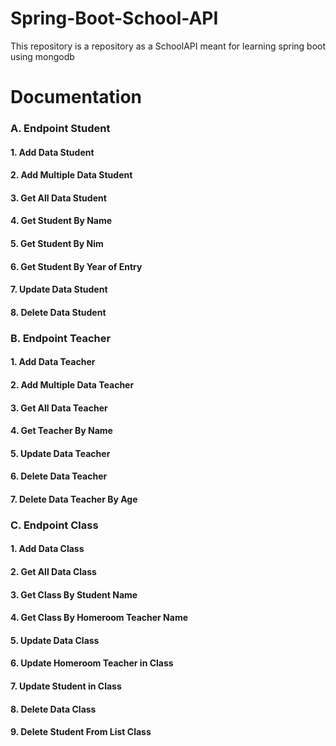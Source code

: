 # Spring-Boot-School-API

This repository is a repository as a SchoolAPI meant for learning spring boot using mongodb

# Documentation

### A. Endpoint Student
#### 1. Add Data Student
#### 2. Add Multiple Data Student
#### 3. Get All Data Student
#### 4. Get Student By Name
#### 5. Get Student By Nim
#### 6. Get Student By Year of Entry
#### 7. Update Data Student
#### 8. Delete Data Student

### B. Endpoint Teacher
#### 1. Add Data Teacher
#### 2. Add Multiple Data Teacher
#### 3. Get All Data Teacher
#### 4. Get Teacher By Name
#### 5. Update Data Teacher
#### 6. Delete Data Teacher
#### 7. Delete Data Teacher By Age

### C. Endpoint Class
#### 1. Add Data Class
#### 2. Get All Data Class
#### 3. Get Class By Student Name
#### 4. Get Class By Homeroom Teacher Name
#### 5. Update Data Class
#### 6. Update Homeroom Teacher in Class
#### 7. Update Student in Class
#### 8. Delete Data Class
#### 9. Delete Student From List Class
